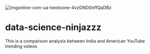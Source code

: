 ![imgonline-com-ua-twotoone-4vzGND0nffQaDBz](https://user-images.githubusercontent.com/56550310/71871905-d9768780-312b-11ea-9402-6fe04252a6af.jpg)
# data-science-ninjazzz
This is a comparison analysis between India and American YouTube trending videos

